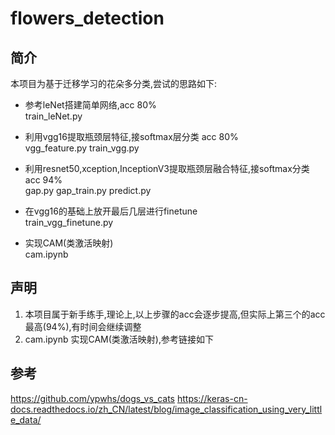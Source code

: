 # flowers_detection
## 简介
本项目为基于迁移学习的花朵多分类,尝试的思路如下:

* 参考leNet搭建简单网络,acc 80%  
		train_leNet.py  

* 利用vgg16提取瓶颈层特征,接softmax层分类 acc 80%  
		vgg_feature.py train_vgg.py  

* 利用resnet50,xception,InceptionV3提取瓶颈层融合特征,接softmax分类 acc 94%  
		gap.py gap_train.py predict.py  

* 在vgg16的基础上放开最后几层进行finetune  
		train_vgg_finetune.py  

* 实现CAM(类激活映射)  
		cam.ipynb  

## 声明
1. 本项目属于新手练手,理论上,以上步骤的acc会逐步提高,但实际上第三个的acc最高(94%),有时间会继续调整
2. cam.ipynb 实现CAM(类激活映射),参考链接如下

## 参考

 https://github.com/ypwhs/dogs_vs_cats
 https://keras-cn-docs.readthedocs.io/zh_CN/latest/blog/image_classification_using_very_little_data/